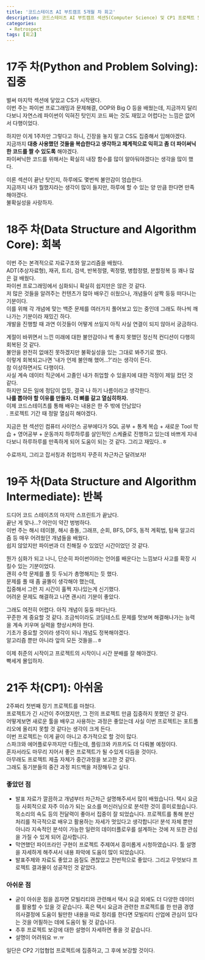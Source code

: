 ```yaml
---
title: '코드스테이츠 AI 부트캠프 5개월 차 회고'
description: 코드스테이츠 AI 부트캠프 섹션5(Computer Science) 및 CP1 프로젝트 5개월 차 회고
categories:
 - Retrospect
tags: [회고]
---
```


# 17주 차(Python and Problem Solving): 집중

벌써 마지막 섹션에 닿았고 CS가 시작됐다.<br>
이번 주는 파이썬 프로그래밍과 문제해결, OOP와 Big O 등을 배웠는데, 지금까지 달리다보니 자연스레 파이썬이 익혀진 탓인지 코드 짜는 것도 재밌고 어렵다는 느낌은 없어서 다행이었다.

하지만 이게 1주차만 그렇다고 하니, 긴장을 놓지 말고 CS도 집중해서 임해야겠다.<br>
지금까지 **대충 사용했던 것들을 복습한다고 생각하고 체계적으로 익히고 좀 더 파이써닉한 코드를 짤 수 있도록** 해야겠다.<br>
파이써닉한 코드를 위해서는 확실히 내장 함수를 많이 알아둬야겠다는 생각을 많이 했다.

이론 섹션이 끝난 탓인지, 하루에도 몇번씩 불안감이 엄습한다.<br>
지금까지 내가 뭘했지라는 생각이 많이 들지만, 하루에 할 수 있는 양 만큼 한다면 만족해야겠다.<br>
불확실성을 사랑하자.

# 18주 차(Data Structure and Algorithm Core): 회복

이번 주는 본격적으로 자료구조와 알고리즘을 배웠다.<br>
ADT(추상자료형), 재귀, 트리, 검색, 반복정렬, 퀵정렬, 병합정렬, 분할정복 등 꽤나 많은 걸 배웠다.<br>
파이썬 프로그래밍에서 심화되니 확실히 쉽지만은 않은 것 같다.<br>
저 많은 것들을 알려주는 컨텐츠가 많아 배우긴 쉬웠으나, 개념들이 살짝 둥둥 떠다니는 기분이다.<br>
이를 위해 각 개념에 맞는 백준 문제를 여러가지 풀어보고 있는 중인데 그래도 하나씩 깨 나가는 기분이라 재밌긴 하다.<br>
개발을 진행할 때 과연 이것들이 어떻게 쓰일지 아직 사실 연결이 되지 않아서 궁금하다.

계절이 바뀌면서 느낀 미래에 대한 불안감이나 썩 좋지 못했던 정신적 컨디션이 다행히 회복된 것 같다.<br>
불안을 완전히 없애진 못하겠지만 불확실성을 있는 그대로 봐주기로 했다.<br>
이렇게 회복되고나면 '내가 언제 불안해 했어...?'라는 생각이 든다.<br>
참 이상하면서도 다행이다.<br>
사실 계속 데이터 직군에서 고졸인 내가 취업할 수 있을지에 대한 걱정이 제일 컸던 것 같다.<br>
하지만 모든 일에 정답이 없듯, 결국 나 하기 나름이라고 생각한다.<br>
**나를 뽑아야 할 이유를 만들자. 더 뼈를 갈고 열심히하자.**<br>
이제 코드스테이츠를 통해 배우는 내용은 한 주 밖에 안남았다<br>.
프로젝트 기간 때 정말 열심히 해야겠다.

지금은 현 섹션인 컴퓨터 사이언스 공부에다가 SQL 공부 + 통계 복습 + 새로운 Tool 학습 + 영어공부 + 운동까지 하루하루를 살인적인 스케쥴로 진행하고 있는데 바쁘게 지내다보니 하루하루를 만족하게 되어 도움이 되는 것 같다. 그리고 재밌다..ㅎ

수료까지, 그리고 잡서칭과 취업까지 꾸준히 차근차근 달려보자!

# 19주 차(Data Structure and Algorithm Intermediate): 반복

드디어 코드 스테이츠의 마지막 스프린트가 끝났다.<br>
끝난 게 맞나...? 어안이 약간 벙벙하다.<br>
이번 주는 해시 테이블, 해시 충돌, 그래프, 순회, BFS, DFS, 동적 계획법, 탐욕 알고리즘 등 매우 어려웠던 개념들을 배웠다.<br>
쉽지 않았지만 파이썬과 더 친해질 수 있었던 시간이었던 것 같다.

뭔가 심화가 되고 나니, 단순히 파이썬이라는 언어를 배운다는 느낌보다 사고를 확장 시킬수 있는 기분이었다.<br>
괜히 수학 문제를 풀 듯 두뇌가 총명해지는 듯 했다.<br>
문제를 풀 때 좀 골똘이 생각해야 했는데,<br>
집중해서 그런 지 시간이 훌쩍 지나있는게 신기했다.<br>
어려운 문제도 해결하고 나면 괜시리 기분이 좋았다.

그래도 여전히 어렵다. 아직 개념이 둥둥 떠다닌다.<br>
꾸준한 게 중요할 것 같다. 조금씩이라도 코딩테스트 문제를 맛보며 해결해나가는 능력을 계속 키우며 실력을 향상시켜야 한다.<br>
기초가 중요할 것이라 생각이 되니 개념도 정복해야겠다.<br>
알고리즘 뿐만 아니라 앞의 모든 것들을...ㅎ

이제 취준의 시작이고 프로젝트의 시작이니 시간 분배를 잘 해야겠다.<br>
빡세게 몰입하자.

# 21주 차(CP1): 아쉬움

2주짜리 첫번째 장기 프로젝트를 마쳤다.<br>
프로젝트가 긴 시간이 주어졌지만, 그 전의 프로젝트 만큼 집중하지 못했던 것 같다.<br>
어떻게보면 새로운 툴을 배우고 사용하는 과정은 좋았는데 사실 이번 프로젝트는 포트폴리오에 올리지 못할 것 같다는 생각이 크게 든다.<br>
이번 프로젝트는 이게 끝이 아니고 추가적으로 할 것이 많다.<br>
스파크와 에어플로우까지만 다뤘는데, 플링크와 카프카도 더 다뤄볼 예정이다.<br>
혼자서라도 마무리 지어서 좋은 프로젝트가 될 수있게 다듬을 것이다.<br>
아무래도 프로젝트 제출 자체가 중간과정을 보고한 것 같다.<br>
그래도 동기분들의 중간 과정 피드백을 저장해두고 싶다.

### 좋았던 점
- 발표 자료가 깔끔하고 개념부터 차근차근 설명해주셔서 많이 배웠습니다. 택시 요금 등 사회적으로 자주 이슈가 되는 요소를 머신러닝으로 분석한 것이 흥미로웠습니다. 목소리의 속도 등의 전달력이 좋아서 집중이 잘 되었습니다. 프로젝트를 통해 분산처리를 적극적으로 배우고 활용하는 자세가 멋있다고 생각합니다! 분석 자체 뿐만 아니라 지속적인 분석이 가능한 일련의 데이터플로우를 설계하는 것에 저 또한 관심을 가질 수 있게 되어 감사합니다.
- 막연했던 파이프라인 구현이 프로젝트 주제여서 흥미롭게 시청하였습니다. 툴 설명을 자세하게 해주셔서 내용 파악에 도움이 많이 되었습니다.
- 발표주제와 자료도 좋았고 음질도 괜찮았고 전반적으로 좋았다. 그리고 무엇보다 프로젝트 결과물이 성공적인 것 같았다.

### 아쉬운 점
- 굳이 아쉬운 점을 꼽자면 모빌리티와 관련해서 택시 요금 외에도 더 다양한 데이터를 활용할 수 있을 것 같습니다. 혹은 택시 요금과 관련한 프로젝트를 한 만큼 경영 의사결정에 도움이 될만한 내용을 따로 정리를 한다면 모빌리티 산업에 관심이 있다는 것을 어필하는 데에 도움이 될 것 같습니다.
- 추후 프로젝트 보강에 대한 설명이 자세하면 좋을 것 같습니다.
- 설명이 어려워요 ㅠ.ㅠ

일단은 CP2 기업협업 프로젝트에 집중하고, 그 후에 보강할 것이다.